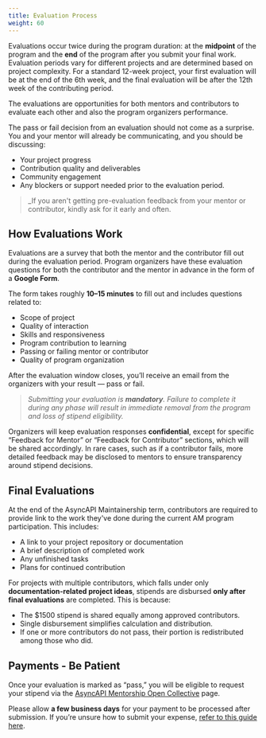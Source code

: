 ```yaml
---
title: Evaluation Process
weight: 60
---
```


Evaluations occur twice during the program duration: at the **midpoint** of the program and the **end** of the program after you submit your final work. Evaluation periods vary for different projects and are determined based on project complexity. For a standard 12-week project, your first evaluation will be at the end of the 6th week, and the final evaluation will be after the 12th week of the contributing period. 

The evaluations are opportunities for both mentors and contributors to evaluate each other and also the program organizers performance. 

The pass or fail decision from an evaluation should not come as a surprise. You and your mentor will already be communicating, and you should be discussing:
- Your project progress
- Contribution quality and deliverables
- Community engagement
- Any blockers or support needed
prior to the evaluation period. 

>_If you aren't getting pre-evaluation feedback from your mentor or contributor, kindly ask for it early and often.

## How Evaluations Work

Evaluations are a survey that both the mentor and the contributor fill out during the evaluation period. Program organizers have these evaluation questions for both the contributor and the mentor in advance in the form of a **Google Form**.  

The form takes roughly **10–15 minutes** to fill out and includes questions related to:

 - Scope of project
 - Quality of interaction
 - Skills and responsiveness
 - Program contribution to learning
 - Passing or failing mentor or contributor
 - Quality of program organization

After the evaluation window closes, you’ll receive an email from the organizers with your result — pass or fail.

>_Submitting your evaluation is **mandatory**. Failure to complete it during any phase will result in immediate removal from the program and loss of stipend eligibility._

Organizers will keep evaluation responses **confidential**, except for specific “Feedback for Mentor” or “Feedback for Contributor” sections, which will be shared accordingly. In rare cases, such as if a contributor fails, more detailed feedback may be disclosed to mentors to ensure transparency around stipend decisions.

## Final Evaluations 

At the end of the AsyncAPI Maintainership term, contributors are required to provide link to the work they've done during the current AM program participation. This includes:

- A link to your project repository or documentation
- A brief description of completed work
- Any unfinished tasks
- Plans for continued contribution

For projects with multiple contributors, which falls under only **documentation-related project ideas**, stipends are disbursed **only after final evaluations** are completed. This is because:

- The $1500 stipend is shared equally among approved contributors.
- Single disbursement simplifies calculation and distribution.
- If one or more contributors do not pass, their portion is redistributed among those who did.

## Payments - Be Patient

Once your evaluation is marked as “pass,” you will be eligible to request your stipend via the [AsyncAPI Mentorship Open Collective](https://opencollective.com/asyncapi/projects/asyncapi-mentorship) page.

Please allow **a few business days** for your payment to be processed after submission. If you’re unsure how to submit your expense, [refer to this guide here](../stipend-and-payments/disbursement.md).